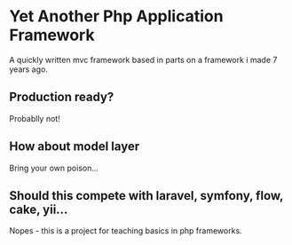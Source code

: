 # Yet Another Php Application Framework

A quickly written mvc framework based in parts on a framework i made 7 years ago.

## Production ready?

Probablly not!

## How about model layer

Bring your own poison...

## Should this compete with laravel, symfony, flow, cake, yii...

Nopes - this is a project for teaching basics in php frameworks.



